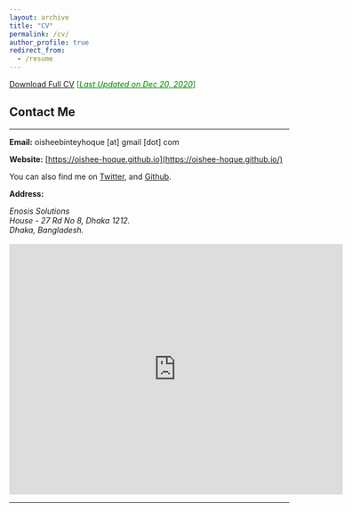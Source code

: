 ```yaml
---
layout: archive
title: "CV"
permalink: /cv/
author_profile: true
redirect_from:
  - /resume
---
```


[Download Full CV](https://oishee-hoque.github.io/files/OisheeHoqueResume.pdf) <span style ="color:Green"> [<ins>*Last Updated on Dec 20, 2020*</ins>] </span>

## Contact Me

---

**Email:** oisheebinteyhoque [at] gmail [dot] com <br />

**Website:** [https://oishee-hoque.github.io](https://oishee-hoque.github.io/) <br />

You can also find me on [Twitter](https://twitter.com/oisheehoque), and [Github](https://github.com/oishee-hoque/).

**Address:**

<address>
Enosis Solutions <br /> 
House - 27 Rd No 8, Dhaka 1212. <br /> 
Dhaka, Bangladesh. <br /> 
</address> 
<br /> 
<iframe src="https://maps.google.com/maps?q=Enosis%20Solutions,%20House%20-%2027%20Rd%20No%208,%20Dhaka%201212&t=&z=13&ie=UTF8&iwloc=&output=embed" width="600" height="450" frameborder="0" style="border:0;" allowfullscreen="" aria-hidden="false" tabindex="0"></iframe>

---
